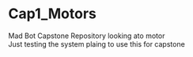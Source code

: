 # Cap1_Motors
Mad Bot Capstone Repository looking ato motor  
Just testing the system plaing to use this for capstone 
